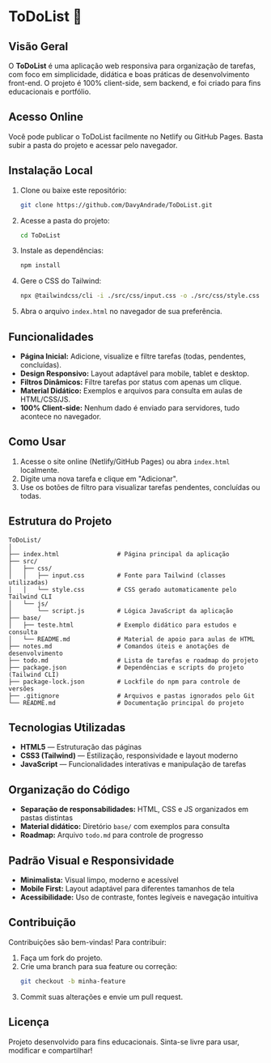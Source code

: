 # ToDoList 📝

## Visão Geral
O **ToDoList** é uma aplicação web responsiva para organização de tarefas, com foco em simplicidade, didática e boas práticas de desenvolvimento front-end. O projeto é 100% client-side, sem backend, e foi criado para fins educacionais e portfólio.

## Acesso Online
Você pode publicar o ToDoList facilmente no Netlify ou GitHub Pages. Basta subir a pasta do projeto e acessar pelo navegador.

## Instalação Local
1. Clone ou baixe este repositório:
	```bash
	git clone https://github.com/DavyAndrade/ToDoList.git
	```
2. Acesse a pasta do projeto:
	```bash
	cd ToDoList
	```
3. Instale as dependências:
	```bash
	npm install
	```
4. Gere o CSS do Tailwind:
	```bash
	npx @tailwindcss/cli -i ./src/css/input.css -o ./src/css/style.css --watch
	```
5. Abra o arquivo `index.html` no navegador de sua preferência.

## Funcionalidades
- **Página Inicial:** Adicione, visualize e filtre tarefas (todas, pendentes, concluídas).
- **Design Responsivo:** Layout adaptável para mobile, tablet e desktop.
- **Filtros Dinâmicos:** Filtre tarefas por status com apenas um clique.
- **Material Didático:** Exemplos e arquivos para consulta em aulas de HTML/CSS/JS.
- **100% Client-side:** Nenhum dado é enviado para servidores, tudo acontece no navegador.

## Como Usar
1. Acesse o site online (Netlify/GitHub Pages) ou abra `index.html` localmente.
2. Digite uma nova tarefa e clique em "Adicionar".
3. Use os botões de filtro para visualizar tarefas pendentes, concluídas ou todas.

## Estrutura do Projeto
```
ToDoList/
│
├── index.html                # Página principal da aplicação
├── src/
│   ├── css/
│   │   ├── input.css         # Fonte para Tailwind (classes utilizadas)
│   │   └── style.css         # CSS gerado automaticamente pelo Tailwind CLI
│   └── js/
│       └── script.js         # Lógica JavaScript da aplicação
├── base/
│   ├── teste.html            # Exemplo didático para estudos e consulta
│   └── README.md             # Material de apoio para aulas de HTML
├── notes.md                  # Comandos úteis e anotações de desenvolvimento
├── todo.md                   # Lista de tarefas e roadmap do projeto
├── package.json              # Dependências e scripts do projeto (Tailwind CLI)
├── package-lock.json         # Lockfile do npm para controle de versões
├── .gitignore                # Arquivos e pastas ignorados pelo Git
└── README.md                 # Documentação principal do projeto
```

## Tecnologias Utilizadas
- **HTML5** — Estruturação das páginas
- **CSS3 (Tailwind)** — Estilização, responsividade e layout moderno
- **JavaScript** — Funcionalidades interativas e manipulação de tarefas

## Organização do Código
- **Separação de responsabilidades:** HTML, CSS e JS organizados em pastas distintas
- **Material didático:** Diretório `base/` com exemplos para consulta
- **Roadmap:** Arquivo `todo.md` para controle de progresso

## Padrão Visual e Responsividade
- **Minimalista:** Visual limpo, moderno e acessível
- **Mobile First:** Layout adaptável para diferentes tamanhos de tela
- **Acessibilidade:** Uso de contraste, fontes legíveis e navegação intuitiva

## Contribuição
Contribuições são bem-vindas! Para contribuir:
1. Faça um fork do projeto.
2. Crie uma branch para sua feature ou correção:
	```bash
	git checkout -b minha-feature
	```
3. Commit suas alterações e envie um pull request.

## Licença
Projeto desenvolvido para fins educacionais. Sinta-se livre para usar, modificar e compartilhar!
